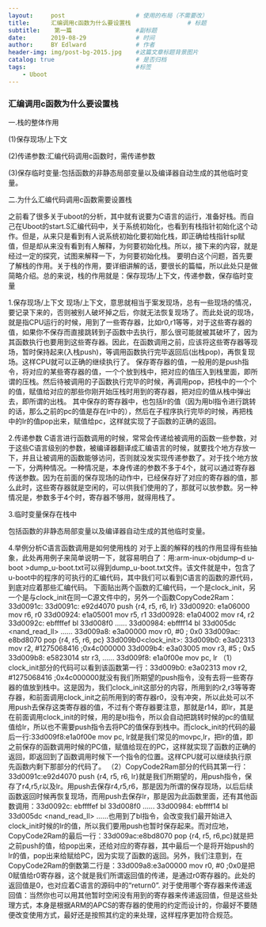 ```yaml
---
layout:     post                    # 使用的布局（不需要改）
title:      汇编调用c函数为什么要设置栈                # 标题 
subtitle:    第一篇                  #副标题
date:       2019-08-29              # 时间
author:     BY Edlward              # 作者
header-img: img/post-bg-2015.jpg    #这篇文章标题背景图片
catalog: true                       # 是否归档
tags:                               #标签
    - Uboot
---
```


### 汇编调用c函数为什么要设置栈

一.栈的整体作用

(1)保存现场/上下文

(2)传递参数:汇编代码调用c函数时，需传递参数

(3)保存临时变量:包括函数的非静态局部变量以及编译器自动生成的其他临时变量。

二.为什么汇编代码调用c函数需要设置栈

之前看了很多关于uboot的分析，其中就有说要为C语言的运行，准备好栈。而自己在Uboot的start.S汇编代码中，关于系统初始化，也看到有栈指针初始化这个动作。但是，从来只是看到有人说系统初始化要初始化栈，即正确给栈指针sp赋值，但是却从来没有看到有人解释，为何要初始化栈。所以，接下来的内容，就是经过一定的探究，试图来解释一下，为何要初始化栈。
要明白这个问题，首先要了解栈的作用。关于栈的作用，要详细讲解的话，要很长的篇幅，所以此处只是做简略介绍。总的来说，栈的作用就是：保存现场/上下文，传递参数，保存临时变量

1.保存现场/上下文
现场/上下文，意思就相当于案发现场，总有一些现场的情况，要记录下来的，否则被别人破坏掉之后，你就无法恢复现场了。而此处说的现场，就是指CPU运行的时候，用到了一些寄存器，比如r0,r1等等，对于这些寄存器的值，如果你不保存而直接跳转到子函数中去执行，那么很可能就被其破坏了，因为其函数执行也要用到这些寄存器。因此，在函数调用之前，应该将这些寄存器等现场，暂时保持起来(入栈push)，等调用函数执行完毕返回后(出栈pop)，再恢复现场。这样CPU就可以正确的继续执行了。
保存寄存器的值，一般用的是push指令，将对应的某些寄存器的值，一个个放到栈中，把对应的值压入到栈里面，即所谓的压栈。然后待被调用的子函数执行完毕的时候，再调用pop，把栈中的一个个的值，赋值给对应的那些你刚开始压栈时用到的寄存器，把对应的值从栈中弹出去，即所谓的出栈。
其中保存的寄存器中，也包括lr的值（因为用bl指令进行跳转的话，那么之前的pc的值是存在lr中的），然后在子程序执行完毕的时候，再把栈中的lr的值pop出来，赋值给pc，这样就实现了子函数的正确的返回。

2.传递参数
C语言进行函数调用的时候，常常会传递给被调用的函数一些参数，对于这些C语言级别的参数，被编译器翻译成汇编语言的时候，就要找个地方存放一下，并且让被调用的函数能够访问，否则就没发实现传递参数了。对于找个地方放一下，分两种情况。一种情况是，本身传递的参数不多于4个，就可以通过寄存器传送参数。因为在前面的保存现场的动作中，已经保存好了对应的寄存器的值，那么此时，这些寄存器就是空闲的，可以供我们使用的了，那就可以放参数。另一种情况是，参数多于4个时，寄存器不够用，就得用栈了。

3.临时变量保存在栈中

包括函数的非静态局部变量以及编译器自动生成的其他临时变量。

4.举例分析C语言函数调用是如何使用栈的
对于上面的解释的栈的作用显得有些抽象，此处再用例子来简单说明一下，就容易明白了：用:arm-inux-objdump–d u-boot >dump_u-boot.txt可以得到dump_u-boot.txt文件。该文件就是中，包含了u-boot中的程序的可执行的汇编代码，其中我们可以看到C语言的函数的源代码，到底对应着那些汇编代码。
下面贴出两个函数的汇编代码，一个是clock_init，另一个是与clock_init在同一C源文件中的，另外一个函数CopyCode2Ram：
33d0091c<CopyCode2Ram>:
33d0091c:  e92d4070  push   {r4, r5, r6, lr}
33d00920:  e1a06000  mov r6, r0
33d00924:  e1a05001  mov r5, r1
33d00928:  e1a04002  mov r4, r2
33d0092c:  ebffffef  bl  33d008f0 <bBootFrmNORFlash>
......
33d00984:  ebffff14  bl  33d005dc <nand_read_ll>
......
33d009a8:  e3a00000  mov r0, #0 ; 0x0
33d009ac:  e8bd8070  pop {r4, r5, r6, pc}
33d009b0<clock_init>:
33d009b0:  e3a02313  mov r2, #1275068416   ;0x4c000000
33d009b4:  e3a03005  mov r3, #5 ; 0x5
33d009b8:  e5823014  str r3, 
......
33d009f8:  e1a0f00e  mov pc, lr
（1）clock_init部分的代码可以看到该函数第一行：33d009b0:  e3a02313  mov r2, #1275068416   ;0x4c000000就没有我们所期望的push指令，没有去将一些寄存器的值放到栈中。这是因为，我们clock_init这部分的内容，所用到的r2,r3等等寄存器，和前面调用clock_init之前所用到的寄存器r0，没有冲突，所以此处可以不用push去保存这类寄存器的值，不过有个寄存器要注意，那就是r14，即lr，其是在前面调用clock_init的时候，用的是bl指令，所以会自动把跳转时候的pc的值赋值给lr，所以也不需要push指令去将PC的值保存到栈中。而clock_init的代码的最后一行:33d009f8:e1a0f00e mov pc, lr就是我们常见的movpc,lr，把lr的值，即之前保存的函数调用时候的PC值，赋值给现在的PC，这样就实现了函数的正确的返回，即返回到了函数调用时候下一个指令的位置。这样CPU就可以继续执行原先函数内剩下那部分的代码了。
（2）CopyCode2Ram部分的代码其第一行：33d0091c:e92d4070 push {r4, r5, r6, lr}就是我们所期望的，用push指令，保存了r4,r5,r以及lr。用push去保存r4,r5,r6，那是因为所谓的保存现场，以后后续函数返回时候再恢复现场，而用push去保存lr，那是因为此函数里面，还有其他函数调用：33d0092c:  ebffffef  bl  33d008f0 <bBootFrmNORFlash>
......
33d00984:  ebffff14  bl  33d005dc <nand_read_ll>
......也用到了bl指令，会改变我们最开始进入clock_init时候的lr的值，所以我们要用push也暂时保存起来。而对应地，CopyCode2Ram的最后一行：33d009ac:e8bd8070 pop {r4, r5, r6,pc}就是把之前push的值，给pop出来，还给对应的寄存器，其中最后一个是将开始push的lr的值，pop出来给赋给PC，因为实现了函数的返回。另外，我们注意到，在CopyCode2Ram的倒数第二行是：33d009a8:e3a00000 mov r0, #0 ;0x0是把0赋值给r0寄存器，这个就是我们所谓返回值的传递，是通过r0寄存器的。此处的返回值是0，也对应着C语言的源码中的“return0”.
对于使用哪个寄存器来传递返回值：当然你也可以用其他暂时空闲没有用到的寄存器来传递返回值，但是这些处理方式，本身是根据ARM的APCS的寄存器的使用的约定而设计的，你最好不要随便改变使用方式，最好还是按照其约定的来处理，这样程序更加符合规范。
